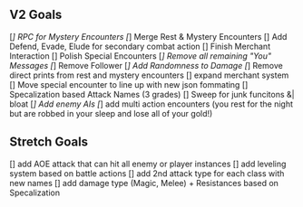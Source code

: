 ## V2 Goals
[*] RPC for Mystery Encounters
[*] Merge Rest & Mystery Encounters
[] Add Defend, Evade, Elude for secondary combat action
[] Finish Merchant Interaction
[] Polish Special Encounters 
[*] Remove all remaining "You" Messages
[*] Remove Follower
[*] Add Randomness to Damage
[*] Remove direct prints from rest and mystery encounters
[] expand merchant system
[] Move special encounter to line up with new json fommating
[] Specalization based Attack Names (3 grades)
[] Sweep for junk funcitons &| bloat
[*] Add enemy AIs
[*] add multi action encounters (you rest for the night but are robbed in your sleep and lose all of your gold!)



## Stretch Goals
[] add AOE attack that can hit all enemy or player instances
[] add leveling system based on battle actions
[] add 2nd attack type for each class with new names
[] add damage type (Magic, Melee) + Resistances based on Specalization
